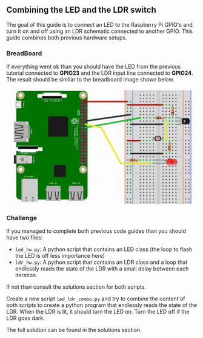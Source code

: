 ## Combining the LED and the LDR switch

The goal of this guide is to connect an LED to the Raspberry Pi GPIO's and turn it on and off using an LDR schematic connected to another GPIO. This guide combines both previous hardware setups.

### BreadBoard

If everything went ok than you should have the LED from the previous tutorial connected to **GPIO23** and the LDR input line connected to **GPIO24**. The result should be similar to the breadboard image shown below.

![Both LED and LDR connected to GPIO](img/led_lrd_breadboard.png)

### Challenge

If you managed to complete both previous code guides than you should have two files:

* `led_hw.py`: A python script that contains an LED class (the loop to flash the LED is off less importance here)
* `ldr_hw.py`: A python script that contains an LDR class and a loop that endlessly reads the state of the LDR with a small delay between each iteration.

If not than consult the solutions section for both scripts.

Create a new script `led_ldr_combo.py` and try to combine the content of both scripts to create a python program that endlessly reads the state of the LDR. When the LDR is lit, it should turn the LED on. Turn the LED off if the LDR goes dark.

The full solution can be found in the solutions section.
